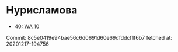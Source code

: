 # Нурисламова
- [40: WA 10](40.md)

Commit: 8c5e0419e94bae56c6d0691d60e69dfddcf1f6b7
 fetched at: 20201217-194756
